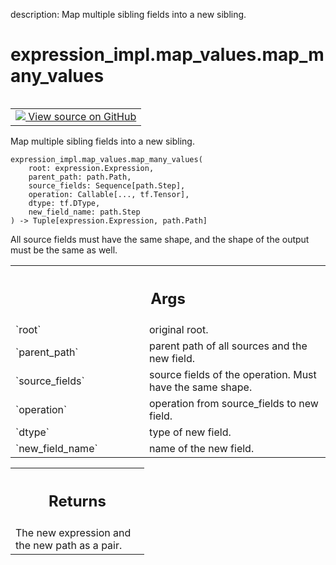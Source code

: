 description: Map multiple sibling fields into a new sibling.

<div itemscope itemtype="http://developers.google.com/ReferenceObject">
<meta itemprop="name" content="expression_impl.map_values.map_many_values" />
<meta itemprop="path" content="Stable" />
</div>

# expression_impl.map_values.map_many_values

<!-- Insert buttons and diff -->

<table class="tfo-notebook-buttons tfo-api nocontent" align="left">
<td>
  <a target="_blank" href="https://github.com/google/struct2tensor/blob/master/struct2tensor/expression_impl/map_values.py#L34-L63">
    <img src="https://www.tensorflow.org/images/GitHub-Mark-32px.png" />
    View source on GitHub
  </a>
</td>
</table>



Map multiple sibling fields into a new sibling.

<pre class="devsite-click-to-copy prettyprint lang-py tfo-signature-link">
<code>expression_impl.map_values.map_many_values(
    root: expression.Expression,
    parent_path: path.Path,
    source_fields: Sequence[path.Step],
    operation: Callable[..., tf.Tensor],
    dtype: tf.DType,
    new_field_name: path.Step
) -> Tuple[expression.Expression, path.Path]
</code></pre>



<!-- Placeholder for "Used in" -->

All source fields must have the same shape, and the shape of the output
must be the same as well.

<!-- Tabular view -->
 <table class="responsive fixed orange">
<colgroup><col width="214px"><col></colgroup>
<tr><th colspan="2"><h2 class="add-link">Args</h2></th></tr>

<tr>
<td>
`root`
</td>
<td>
original root.
</td>
</tr><tr>
<td>
`parent_path`
</td>
<td>
parent path of all sources and the new field.
</td>
</tr><tr>
<td>
`source_fields`
</td>
<td>
source fields of the operation. Must have the same shape.
</td>
</tr><tr>
<td>
`operation`
</td>
<td>
operation from source_fields to new field.
</td>
</tr><tr>
<td>
`dtype`
</td>
<td>
type of new field.
</td>
</tr><tr>
<td>
`new_field_name`
</td>
<td>
name of the new field.
</td>
</tr>
</table>



<!-- Tabular view -->
 <table class="responsive fixed orange">
<colgroup><col width="214px"><col></colgroup>
<tr><th colspan="2"><h2 class="add-link">Returns</h2></th></tr>
<tr class="alt">
<td colspan="2">
The new expression and the new path as a pair.
</td>
</tr>

</table>

